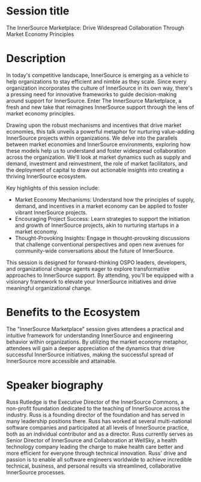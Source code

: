 # Session title

The InnerSource Marketplace: Drive Widespread Collaboration Through Market Economy Principles

# Description

In today's competitive landscape, InnerSource is emerging as a vehicle to help organizations to stay efficient and nimble as they scale.
Since every organization incorporates the culture of InnerSource in its own way, there's a pressing need for innovative frameworks to guide decision-making around support for InnerSource.
Enter The InnerSource Marketplace, a fresh and new take that reimagines InnerSource support through the lens of market economy principles.

Drawing upon the robust mechanisms and incentives that drive market economies, this talk unveils a powerful metaphor for nurturing value-adding InnerSource projects within organizations.
We delve into the parallels between market economies and InnerSource environments, exploring how these models help us to understand and foster widespread collaboration across the organization.
We'll look at market dynamics such as supply and demand, investment and reinvestment, the role of market facilitators, and the deployment of capital to draw out actionable insights into creating a thriving InnerSource ecosystem.

Key highlights of this session include:
* Market Economy Mechanisms: Understand how the principles of supply, demand, and incentives in a market economy can be applied to foster vibrant InnerSource projects.
* Encouraging Project Success: Learn strategies to support the initiation and growth of InnerSource projects, akin to nurturing startups in a market economy.
* Thought-Provoking Insights: Engage in thought-provoking discussions that challenge conventional perspectives and open new avenues for community-wide conversations about the future of InnerSource.

This session is designed for forward-thinking OSPO leaders, developers, and organizational change agents eager to explore transformative approaches to InnerSource support.
By attending, you'll be equipped with a visionary framework to elevate your InnerSource initiatives and drive meaningful organizational change.

# Benefits to the Ecosystem

The "InnerSource Marketplace" session gives attendees a practical and intuitive framework for understanding InnerSource and engineering behavior within organizations.
By utilizing the market economy metaphor, attendees will gain a deeper appreciation of the dynamics that drive successful InnerSource initiatives, making the successful spread of InnerSource more accessible and attainable.

# Speaker biography

Russ Rutledge is the Executive Director of the InnerSource Commons, a non-profit foundation dedicated to the teaching of InnerSource across the industry.
Russ is a founding director of the foundation and has served in many leadership positions there.
Russ has worked at several multi-national software companies and participated at all levels of InnerSource practice, both as an individual contributor and as a director.
Russ currently serves as Senior Director of InnerSource and Collaboration at WellSky, a health technology company leading the charge to make health care better and more efficient for everyone through technical innovation.
Russ' drive and passion is to enable all software engineers worldwide to achieve incredible technical, business, and personal results via streamlined, collaborative InnerSource processes.
